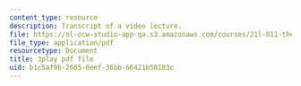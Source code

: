 ```yaml
---
content_type: resource
description: Transcript of a video lecture.
file: https://ol-ocw-studio-app-qa.s3.amazonaws.com/courses/21l-011-the-film-experience-fall-2013/b1c5af9b26050eef36bb66421b58183c_WsEPhUu8kKU.pdf
file_type: application/pdf
resourcetype: Document
title: 3play pdf file
uid: b1c5af9b-2605-0eef-36bb-66421b58183c
---
```

